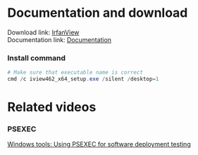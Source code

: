 # Documentation and download
Download link: [IrfanView](https://www.irfanview.com/) <br />
Documentation link: [Documentation](https://www.irfanview.com/faq.htm#PAGE12) <br />

### Install command
```powershell
# Make sure that executable name is correct
cmd /c iview462_x64_setup.exe /silent /desktop=1
```

# Related videos <br />
###  PSEXEC
[Windows tools: Using PSEXEC for software deployment testing](https://youtu.be/9ywdTna_TLc) <br />